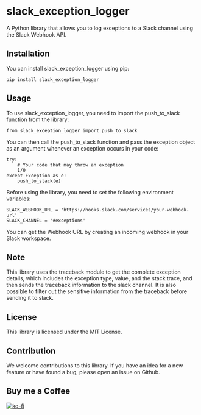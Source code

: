 
# slack_exception_logger

A Python library that allows you to log exceptions to a Slack channel using the Slack Webhook API.
## Installation

You can install slack_exception_logger using pip:
```
pip install slack_exception_logger
```
## Usage

To use slack_exception_logger, you need to import the push_to_slack function from the library:
```
from slack_exception_logger import push_to_slack
```
You can then call the push_to_slack function and pass the exception object as an argument whenever an exception occurs in your code:
```
try:
    # Your code that may throw an exception
    1/0
except Exception as e:
    push_to_slack(e)
```
Before using the library, you need to set the following environment variables:
```
SLACK_WEBHOOK_URL = 'https://hooks.slack.com/services/your-webhook-url'
SLACK_CHANNEL = '#exceptions'
```
You can get the Webhook URL by creating an incoming webhook in your Slack workspace.
## Note

This library uses the traceback module to get the complete exception details, which includes the exception type, value, and the stack trace, and then sends the traceback information to the slack channel.
It is also possible to filter out the sensitive information from the traceback before sending it to slack.
## License

This library is licensed under the MIT License.
## Contribution

We welcome contributions to this library. If you have an idea for a new feature or have found a bug, please open an issue on Github.

## Buy me a Coffee
[![ko-fi](https://ko-fi.com/img/githubbutton_sm.svg)](https://ko-fi.com/dillibabukadati)

